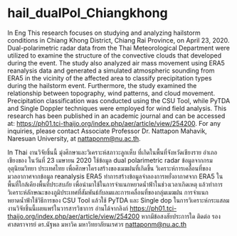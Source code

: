 # hail_dualPol_Chiangkhong
In Eng
This research focuses on studying and analyzing hailstorm conditions in Chiang Khong District, Chiang Rai Province, on April 23, 2020. Dual-polarimetric radar data from the Thai Meteorological Department were utilized to examine the structure of the convective clouds that developed during the event. The study also analyzed air mass movement using ERA5 reanalysis data and generated a simulated atmospheric sounding from ERA5 in the vicinity of the affected area to classify precipitation types during the hailstorm event. Furthermore, the study examined the relationship between topography, wind patterns, and cloud movement. Precipitation classification was conducted using the CSU Tool, while PyTDA and Single Doppler techniques were employed for wind field analysis.
This research has been published in an academic journal and can be accessed at: https://ph01.tci-thaijo.org/index.php/aer/article/view/254200.
For any inquiries, please contact Associate Professor Dr. Nattapon Mahavik, Naresuan University, at nattaponm@nu.ac.th.

In Thai
งานวิจัยชิ้นนี้ มุ่งศึกษาและวิเคราะห์สภาวะลูกเห็บ ที่เกิดในพื้นที่จังหวัดเชียงราย อำเภอเชียงของ ในวันที่ 23 เมษายน 2020 ใช้ข้อมูล dual polarimetric radar ข้อมูลจากกรมอุตุนิยมวิทยา ประเทศไทย เพื่อศึกษาโครงสร้างของเมฆฝนที่เกิดขึ้น วิเคราะห์การเคลื่อนที่ของมวลอากาศจากข้อมูล reanalysis ERA5 ทำการสร้างข้อมูลจำลองการหยั่งอากาศจาก ERA5 ในพื้นที่ใกล้เคียงพื้นที่ประสบภัย เพื่อนำมาใช้ในการจำแนกหยาดน้ำฟ้าในช่วงเวลาเกิดเหตุ แล้วทำการวิเคราะห์ลักษณะของภูมิประเทศที่สัมพันธ์กับลมและการเคลื่อนที่ของกลุ่มเมฆฝน การจำแนกหยาดน้ำฟ้าใช้วิธีการของ CSU Tool แล้วใช้ PyTDA และ Single dop ในการวิเคราะห์กระแสลม 
งานวิจัยชิ้นนี้เผยแพร่ในวารสารวิชาการ อ่านได้จากลิงก์ https://ph01.tci-thaijo.org/index.php/aer/article/view/254200
หากมีข้อสงสัยประการใด ติดต่อ รองศาสตราจารย์ ดร.นัฐพล มหาวิค มหาวิทยาลัยนเรศวร nattaponm@nu.ac.th 

